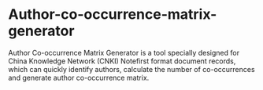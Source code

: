 # Author-co-occurrence-matrix-generator
Author Co-occurrence Matrix Generator is a tool specially designed for China Knowledge Network (CNKI) Notefirst format document records, which can quickly identify authors, calculate the number of co-occurrences and generate author co-occurrence matrix.
